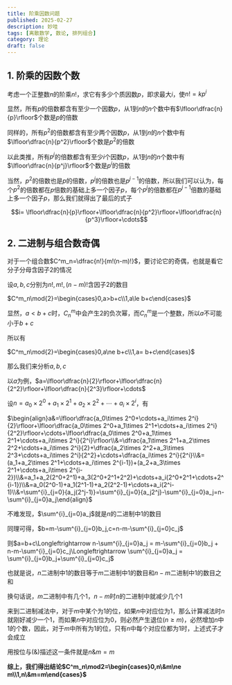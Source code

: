 ```yaml
---
title: 阶乘因数问题
published: 2025-02-27
description: 妙哇
tags: [离散数学, 数论, 排列组合]
category: 理论
draft: false
---
```


## 1. 阶乘的因数个数

考虑一个正整数$n$的阶乘$n!$，求它有多少个质因数$p$，即求最大$i$，使$n!=kp^i$

显然，所有$p$的倍数都含有至少一个因数$p$，从$1$到$n$的$n$个数中有$\lfloor\dfrac{n}{p}\rfloor$个数是$p$的倍数

同样的，所有$p^2$的倍数都含有至少两个因数$p$，从$1$到$n$的$n$个数中有$\lfloor\dfrac{n}{p^2}\rfloor$个数是$p^2$的倍数

以此类推，所有$p^j$的倍数都含有至少$i$个因数$p$，从$1$到$n$的$n$个数中有$\lfloor\dfrac{n}{p^j}\rfloor$个数是$p^i$的倍数

当然，$p^2$的倍数也是$p$的倍数，$p^j$的倍数也是$p^{j-1}$的倍数，所以我们可以认为，每个$p^2$的倍数都在$p$倍数的基础上多一个因子$p$，每个$p^{j}$的倍数都在$p^{j-1}$倍数的基础上多一个因子$p$，那么我们就得出了最后的式子

$$i= \lfloor\dfrac{n}{p}\rfloor+\lfloor\dfrac{n}{p^2}\rfloor+\lfloor\dfrac{n}{p^3}\rfloor+\cdots$$

## 2. 二进制与组合数奇偶

对于一个组合数$C^m_n=\dfrac{n!}{m!(n-m)!}$，要讨论它的奇偶，也就是看它分子分母含因子$2$的情况

设$a,b,c$分别为$n!,m!,(n-m)!$含因子$2$的数目

$C^m_n\mod{2}=\begin{cases}0,a>b+c\\1,a\le b+c\end{cases}$

显然，$a<b+c$时，$C^m_n$中会产生$2$的负次幂，而$C^m_n$是一个整数，所以$a$不可能小于$b+c$

所以有

$C^m_n\mod{2}=\begin{cases}0,a\ne b+c\\1,a= b+c\end{cases}$

那么我们来分析$a,b,c$

以$a$为例，$a=\lfloor\dfrac{n}{2}\rfloor+\lfloor\dfrac{n}{2^2}\rfloor+\lfloor\dfrac{n}{2^3}\rfloor+\cdots$

设$n=a_0\times 2^0+a_1\times 2^1+a_2\times 2^2+\cdots+a_i\times 2^i$，有

$\begin{align}a&=\lfloor\dfrac{a_0\times 2^0+\cdots+a_i\times 2^i}{2}\rfloor+\lfloor\dfrac{a_0\times 2^0+a_1\times 2^1+\cdots+a_i\times 2^i}{2^2}\rfloor+\cdots+\lfloor\dfrac{a_0\times 2^0+a_1\times 2^1+\cdots+a_i\times 2^i}{2^i}\rfloor\\&=\dfrac{a_1\times 2^1+a_2\times 2^2+\cdots+a_i\times 2^i}{2}+\dfrac{a_2\times 2^2+a_3\times 2^3+\cdots+a_i\times 2^i}{2^2}+\cdots+\dfrac{a_i\times 2^i}{2^i}\\&=(a_1+a_2\times 2^1+\cdots+a_i\times 2^{i-1})+(a_2+a_3\times 2^1+\cdots+a_i\times 2^{i-2})\\&=a_1+a_2(2^0+2^1)+a_3(2^0+2^1+2^2)+\cdots+a_i(2^0+2^1+\cdots+2^{i-1})\\&=a_0(2^0-1)+a_1(2^1-1)+a_2(2^2-1)+\cdots+a_i(2^i-1)\\&=\sum^{i}_{j=0}{a_j(2^j-1)}=\sum^{i}_{j=0}{a_j2^j}-\sum^{i}_{j=0}a_j=n-\sum^{i}_{j=0}a_j\end{align}$

不难发现，$\sum^{i}_{j=0}a_j$就是$n$的二进制中$1$的数目

同理可得，$b=m-\sum^{i}_{j=0}b_j,c=n-m-\sum^{i}_{j=0}c_j$

则$a=b+c\Longleftrightarrow n-\sum^{i}_{j=0}a_j = m-\sum^{i}_{j=0}b_j + n-m-\sum^{i}_{j=0}c_j\Longleftrightarrow \sum^{i}_{j=0}a_j = \sum^{i}_{j=0}b_j+\sum^{i}_{j=0}c_j$

也就是说，$n$二进制中$1$的数目等于$m$二进制中$1$的数目和$n-m$二进制中$1$的数目之和

换句话说，$m$二进制中有几个$1$，$n-m$时$n$的二进制中就减少几个$1$

来到二进制减法中，对于$m$中某个为$1$的位，如果$n$中对应位为$1$，那么计算减法时$n$就刚好减少一个$1$，而如果$n$中对应位为$0$，则必然产生退位$(n\ge m)$，必然增加$n$中$1$的个数，因此，对于$m$中所有为$1$的位，只有$n$中每个对应位都为$1$时，上述式子才会成立

用按位与$(\&)$描述这一条件就是$n\&m=m$

**综上，我们得出结论$C^m_n\mod2=\begin{cases}0,n\&m\ne m\\1,n\&m=m\end{cases}$**